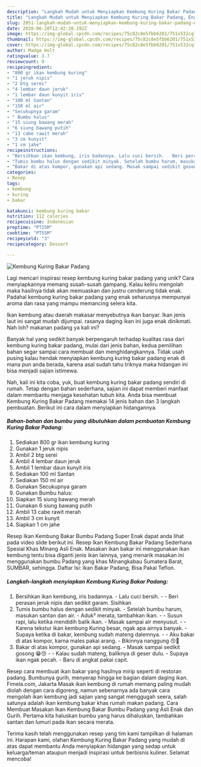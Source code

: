 ```yaml
---
description: "Langkah Mudah untuk Menyiapkan Kembung Kuring Bakar Padang, Enak"
title: "Langkah Mudah untuk Menyiapkan Kembung Kuring Bakar Padang, Enak"
slug: 2051-langkah-mudah-untuk-menyiapkan-kembung-kuring-bakar-padang-enak
date: 2020-06-28T12:42:28.192Z
image: https://img-global.cpcdn.com/recipes/75c82c8e5fbb6201/751x532cq70/kembung-kuring-bakar-padang-foto-resep-utama.jpg
thumbnail: https://img-global.cpcdn.com/recipes/75c82c8e5fbb6201/751x532cq70/kembung-kuring-bakar-padang-foto-resep-utama.jpg
cover: https://img-global.cpcdn.com/recipes/75c82c8e5fbb6201/751x532cq70/kembung-kuring-bakar-padang-foto-resep-utama.jpg
author: Madge Holt
ratingvalue: 3.7
reviewcount: 9
recipeingredient:
- "800 gr ikan kembung kuring"
- "1 jeruk nipis"
- "2 btg serei"
- "4 lembar daun jeruk"
- "1 lembar daun kunyit iris"
- "100 ml Santan"
- "150 ml air"
- "Secukupnya garam"
- " Bumbu halus"
- "15 siung bawang merah"
- "6 siung bawang putih"
- "13 cabe rawit merah"
- "3 cm kunyit"
- "1 cm jahe"
recipeinstructions:
- "Bersihkan ikan kembung, iris badannya. Lalu cuci bersih.   Beri perasan jeruk nipis dan sedikit garam. Sisihkan"
- "Tumis bumbu halus dengan sedikit minyak. Setelah bumbu harum, masukan santan dan air. Aduk² merata, tambahkan ikan.  Susun rapi, lalu ketika mendidih balik ikan. Masak sampai air menyusut.  Karena tekstur ikan kembung Kuring besar, ngak apa airnya banyak.  Supaya ketika di bakar, kembung sudah mateng dalemnya.   Aku bakar di atas kompor, karna males pakai arang.  Bikinnya nanggung 😚🤗"
- "Bakar di atas kompor, gunakan api sedang. Masak sampai sedikit gosong 😁😚  Kalau sudah mateng, baliknya di geser dulu. Supaya ikan ngak pecah. Baru di angkat pakai capit."
categories:
- Resep
tags:
- kembung
- kuring
- bakar

katakunci: kembung kuring bakar 
nutrition: 112 calories
recipecuisine: Indonesian
preptime: "PT25M"
cooktime: "PT55M"
recipeyield: "3"
recipecategory: Dessert

---
```



![Kembung Kuring Bakar Padang](https://img-global.cpcdn.com/recipes/75c82c8e5fbb6201/751x532cq70/kembung-kuring-bakar-padang-foto-resep-utama.jpg)

Lagi mencari inspirasi resep kembung kuring bakar padang yang unik? Cara menyiapkannya memang susah-susah gampang. Kalau keliru mengolah maka hasilnya tidak akan memuaskan dan justru cenderung tidak enak. Padahal kembung kuring bakar padang yang enak seharusnya mempunyai aroma dan rasa yang mampu memancing selera kita.

Ikan kembung atau daerah makasar menyebutnya ikan banyar. Ikan jenis laut ini sangat mudah dijumpai. rasanya daging ikan ini juga enak dinikmati. Nah loh? makanan padang ya kali ini?

Banyak hal yang sedikit banyak berpengaruh terhadap kualitas rasa dari kembung kuring bakar padang, mulai dari jenis bahan, kedua pemilihan bahan segar sampai cara membuat dan menghidangkannya. Tidak usah pusing kalau hendak menyiapkan kembung kuring bakar padang enak di mana pun anda berada, karena asal sudah tahu triknya maka hidangan ini bisa menjadi sajian istimewa.


Nah, kali ini kita coba, yuk, buat kembung kuring bakar padang sendiri di rumah. Tetap dengan bahan sederhana, sajian ini dapat memberi manfaat dalam membantu menjaga kesehatan tubuh kita. Anda bisa membuat Kembung Kuring Bakar Padang memakai 14 jenis bahan dan 3 langkah pembuatan. Berikut ini cara dalam menyiapkan hidangannya.

<!--inarticleads1-->

##### Bahan-bahan dan bumbu yang dibutuhkan dalam pembuatan Kembung Kuring Bakar Padang:

1. Sediakan 800 gr ikan kembung kuring
1. Gunakan 1 jeruk nipis
1. Ambil 2 btg serei
1. Ambil 4 lembar daun jeruk
1. Ambil 1 lembar daun kunyit iris
1. Sediakan 100 ml Santan
1. Sediakan 150 ml air
1. Gunakan Secukupnya garam
1. Gunakan  Bumbu halus:
1. Siapkan 15 siung bawang merah
1. Gunakan 6 siung bawang putih
1. Ambil 13 cabe rawit merah
1. Ambil 3 cm kunyit
1. Siapkan 1 cm jahe


Resep Ikan Kembung Bakar Bumbu Padang Super Enak dapat anda lihat pada video slide berikut ini. Resep Ikan Kembung Bakar Padang Sederhana Spesial Khas Minang Asli Enak. Masakan ikan bakar ini menggunakan ikan kembung tentu bisa diganti jenis ikan lainnya, yang menarik masakan ini menggunakan bumbu Padang yang khas Minangkabau Sumatera Barat, SUMBAR, sehingga. Daftar Isi: Ikan Bakar Padang, Bisa Pakai Teflon. 

<!--inarticleads2-->

##### Langkah-langkah menyiapkan Kembung Kuring Bakar Padang:

1. Bersihkan ikan kembung, iris badannya. - Lalu cuci bersih.  -  - Beri perasan jeruk nipis dan sedikit garam. Sisihkan
1. Tumis bumbu halus dengan sedikit minyak. - Setelah bumbu harum, masukan santan dan air. - Aduk² merata, tambahkan ikan. -  - Susun rapi, lalu ketika mendidih balik ikan. - Masak sampai air menyusut. -  - Karena tekstur ikan kembung Kuring besar, ngak apa airnya banyak.  - Supaya ketika di bakar, kembung sudah mateng dalemnya.  -  - Aku bakar di atas kompor, karna males pakai arang.  - Bikinnya nanggung 😚🤗
1. Bakar di atas kompor, gunakan api sedang. - Masak sampai sedikit gosong 😁😚 -  - Kalau sudah mateng, baliknya di geser dulu. - Supaya ikan ngak pecah. - Baru di angkat pakai capit.


Resep cara membuat ikan bakar yang hasilnya mirip seperti di restoran padang. Bumbunya gurih, menyerap hingga ke bagian dalam daging ikan. Fimela.com, Jakarta Masak ikan kembung di rumah memang paling mudah diolah dengan cara digoreng, namun sebenarnya ada banyak cara mengolah ikan kembung jadi sajian yang sangat menggugah seera, salah satunya adalah ikan kembung bakar khas rumah makan padang. Cara Membuat Masakan Ikan Kembung Bakar Bumbu Padang yang Asli Enak dan Gurih. Pertama kita haluskan bumbu yang harus dihaluskan, tambahkan santan dan lumuri pada ikan secara merata. 

Terima kasih telah menggunakan resep yang tim kami tampilkan di halaman ini. Harapan kami, olahan Kembung Kuring Bakar Padang yang mudah di atas dapat membantu Anda menyiapkan hidangan yang sedap untuk keluarga/teman ataupun menjadi inspirasi untuk berbisnis kuliner. Selamat mencoba!
